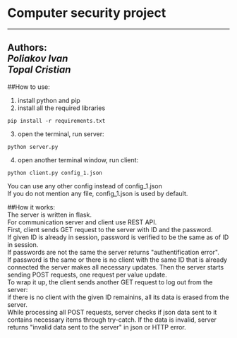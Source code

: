 # Computer security project

---
Authors:<br/>
*Poliakov Ivan*<br/>
*Topal Cristian*
---

##How to use:<br/>
1) install python and pip<br/>
2) install all the required libraries
```console   
pip install -r requirements.txt
```   
3) open the terminal, run server:<br/>
```console   
python server.py
```
4) open another terminal window, run client:<br/>
```console   
python client.py config_1.json
```
You can use any other config instead of config_1.json<br/>
If you do not mention any file, config_1.json is used by default.

##How it works:<br/>
The server is written in flask.<br/>
For communication server and client use REST API.<br/>
First, client sends GET request to the server with ID and the password.<br/>
If given ID is already in session, password is verified to be the same as of ID in session.<br/>
If passwords are not the same the server returns "authentification error".<br/>
If password is the same or there is no client with the same ID that is already connected
the server makes all necessary updates.
Then the server starts sending POST requests, one request per value update.<br/>
To wrap it up, the client sends another GET request to log out from the server:<br/>
if there is no client with the given ID remainins, all its data is erased from the server.<br/>
While processing all POST requests, server checks if json data sent to it contains necessary items through try-catch.
If the data is invalid, server returns "invalid data sent to the server" in json or HTTP error.
